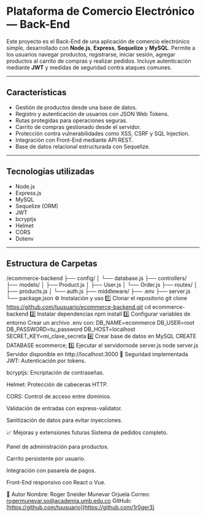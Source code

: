 # Plataforma de Comercio Electrónico — Back-End

Este proyecto es el Back-End de una aplicación de comercio electrónico simple, desarrollado con **Node.js**, **Express**, **Sequelize** y **MySQL**. Permite a los usuarios navegar productos, registrarse, iniciar sesión, agregar productos al carrito de compras y realizar pedidos. Incluye autenticación mediante **JWT** y medidas de seguridad contra ataques comunes.

---

## Características

- Gestión de productos desde una base de datos.
- Registro y autenticación de usuarios con JSON Web Tokens.
- Rutas protegidas para operaciones seguras.
- Carrito de compras gestionado desde el servidor.
- Protección contra vulnerabilidades como XSS, CSRF y SQL Injection.
- Integración con Front-End mediante API REST.
- Base de datos relacional estructurada con Sequelize.

---

## Tecnologías utilizadas

- Node.js
- Express.js
- MySQL
- Sequelize (ORM)
- JWT
- bcryptjs
- Helmet
- CORS
- Dotenv

---

## Estructura de Carpetas

/ecommerce-backend
├── config/
│   └── database.js
├── controllers/
├── models/
│   ├── Product.js
│   ├── User.js
│   └── Order.js
├── routes/
│   ├── products.js
│   └── auth.js
├── middleware/
├── .env
├── server.js
└── package.json
⚙️ Instalación y uso
1️⃣ Clonar el repositorio
git clone https://github.com/tuusuario/ecommerce-backend.git
cd ecommerce-backend
2️⃣ Instalar dependencias
npm install
3️⃣ Configurar variables de entorno
Crear un archivo .env con:
DB_NAME=ecommerce
DB_USER=root
DB_PASSWORD=tu_password
DB_HOST=localhost
SECRET_KEY=mi_clave_secreta
4️⃣ Crear base de datos en MySQL
CREATE DATABASE ecommerce;
5️⃣ Ejecutar el servidornode server.js
node server.js
Servidor disponible en http://localhost:3000
🔐 Seguridad implementada
JWT: Autenticación por tokens.

bcryptjs: Encriptación de contraseñas.

Helmet: Protección de cabeceras HTTP.

CORS: Control de acceso entre dominios.

Validación de entradas con express-validator.

Sanitización de datos para evitar inyecciones.

📈 Mejoras y extensiones futuras
Sistema de pedidos completo.

Panel de administración para productos.

Carrito persistente por usuario.

Integración con pasarela de pagos.

Front-End responsivo con React o Vue.

📌 Autor
Nombre: Roger Sneider Munevar Orjuela
Correo: rogermunevar.so@academia.umb.edu.co
GitHub: [https://github.com/tuusuario](https://github.com/1r0ger3)
